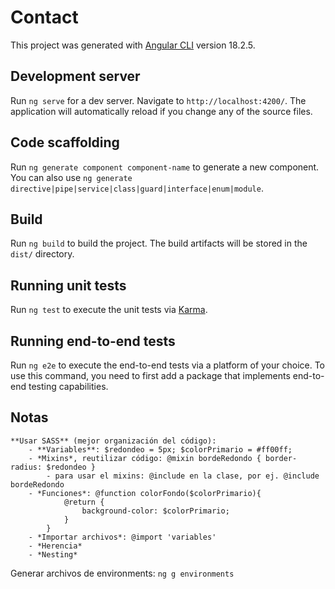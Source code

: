 # Contact

This project was generated with [Angular CLI](https://github.com/angular/angular-cli) version 18.2.5.

## Development server

Run `ng serve` for a dev server. Navigate to `http://localhost:4200/`. The application will automatically reload if you change any of the source files.

## Code scaffolding

Run `ng generate component component-name` to generate a new component. You can also use `ng generate directive|pipe|service|class|guard|interface|enum|module`.

## Build

Run `ng build` to build the project. The build artifacts will be stored in the `dist/` directory.

## Running unit tests

Run `ng test` to execute the unit tests via [Karma](https://karma-runner.github.io).

## Running end-to-end tests

Run `ng e2e` to execute the end-to-end tests via a platform of your choice. To use this command, you need to first add a package that implements end-to-end testing capabilities.

## Notas

    **Usar SASS** (mejor organización del código):  
        - **Variables**: $redondeo = 5px; $colorPrimario = #ff00ff;
        - *Mixins*, reutilizar código: @mixin bordeRedondo { border-radius: $redondeo }
            - para usar el mixins: @include en la clase, por ej. @include bordeRedondo 
        - *Funciones*: @function colorFondo($colorPrimario){
                @return {
                    background-color: $colorPrimario;
                }
            }
        - *Importar archivos*: @import 'variables'
        - *Herencia*
        - *Nesting*
Generar archivos de environments: `ng g environments`

